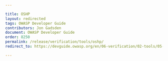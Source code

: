 ```yaml
---

title: OSHP
layout: redirected
tags: OWASP Developer Guide
contributors: Jon Gadsden
document: OWASP Developer Guide
order: 8250
permalink: /release/verification/tools/oshp/
redirect_to: https://devguide.owasp.org/en/06-verification/02-tools/05-secure-headers/

---
```

